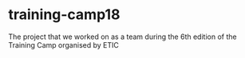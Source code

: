 # training-camp18
The project that we worked on as a team during the 6th edition of the Training Camp organised by ETIC
